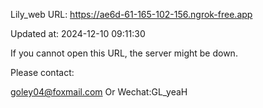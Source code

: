 Lily_web URL: https://ae6d-61-165-102-156.ngrok-free.app

Updated at: 2024-12-10 09:11:30

If you cannot open this URL, the server might be down.

Please contact: 

goley04@foxmail.com Or Wechat:GL_yeaH